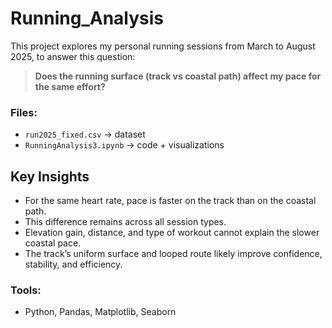 # Running_Analysis

This project explores my personal running sessions from March to August 2025, to answer this question:

> **Does the running surface (track vs coastal path) affect my pace for the same effort?**

### Files:
- `run2025_fixed.csv` → dataset
- `RunningAnalysis3.ipynb` → code + visualizations


##  Key Insights
- For the same heart rate, pace is faster on the track than on the coastal path.  
- This difference remains across all session types.  
- Elevation gain, distance, and type of workout cannot explain the slower coastal pace.  
- The track’s uniform surface and looped route likely improve confidence, stability, and efficiency.  

### Tools:
- Python, Pandas, Matplotlib, Seaborn



